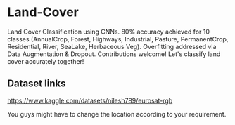 # Land-Cover
Land Cover Classification using CNNs. 80% accuracy achieved for 10 classes (AnnualCrop, Forest, Highways, Industrial, Pasture, PermanentCrop, Residential, River, SeaLake, Herbaceous Veg). Overfitting addressed via Data Augmentation &amp; Dropout. Contributions welcome! Let's classify land cover accurately together!



## Dataset links

https://www.kaggle.com/datasets/nilesh789/eurosat-rgb



You guys might have to change the location according to your requirement.
